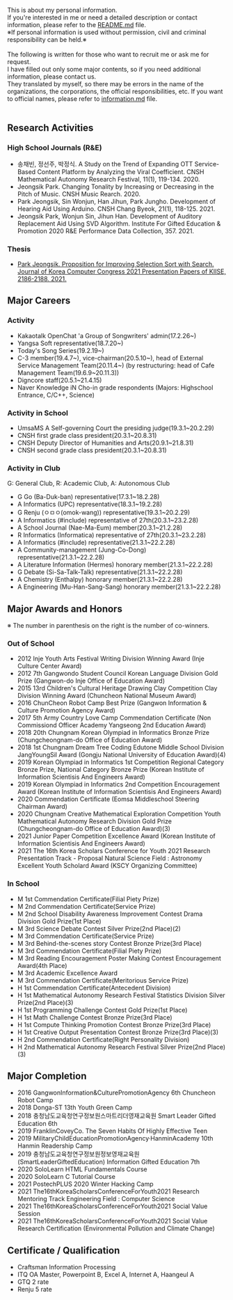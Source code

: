 This is about my personal information.<br>
If you're interested in me or need a detailed description or contact information, please refer to the [README.md](README.md) file.<br>
※If personal information is used without permission, civil and criminal responsibility can be held.※<br><br>
The following is written for those who want to recruit me or ask me for request.<br>
I have filled out only some major contents, so if you need additional information, please contact us.
<br>
They translated by myself, so there may be errors in the name of the organizations, the corporations, the official responsibilities, etc. If you want to official names, please refer to [information.md](information.md) file.<br><br>

## Research Activities
### High School Journals (R&E)
* 송채빈, 정선주, 박정식. A Study on the Trend of Expanding OTT Service-Based 
Content Platform by Analyzing the Viral Coefficient. CNSH Mathematical Autonomy Research Festival, 11(1), 119-134. 2020.
* Jeongsik Park. Changing Tonality by Increasing or Decreasing in the Pitch of Music. CNSH Music Rearch. 2020.
* Park Jeongsik, Sin Wonjun, Han Jihun, Park Jungho. Development of Hearing Aid Using Arduino. CNSH Chang Byeok, 21(1), 118-125. 2021.
* Jeongsik Park, Wonjun Sin, Jihun Han. Development of Auditory Replacement Aid Using SVD Algorithm. Institute For Gifted Education & Promotion 2020 R&E Performance Data Collection, 357. 2021.
### Thesis
* [Park Jeongsik. Proposition for Improving Selection Sort with Search. Journal of Korea Computer Congress 2021 Presentation Papers of KIISE, 2186-2188. 2021.](https://www.dbpia.co.kr/journal/articleDetail?nodeId=NODE10583574)

## Major Careers

### Activity
* Kakaotalk OpenChat 'a Group of Songwriters' admin(17.2.26~)
* Yangsa Soft representative(18.7.20~)
* Today's Song Series(19.2.19~)
* C-3 member(19.4.7~), vice-chairman(20.5.10~), head of External Service Management Team(20.11.4~) (by restructuring: head of Cafe Management Team(19.6.9~20.11.3))
* Digncore staff(20.5.1~21.4.15)
* Naver Knowledge iN Cho-in grade respondents (Majors: Highschool Entrance, C/C++, Science)

### Activity in School
* UmsaMS A Self-governing Court the presiding judge(19.3.1~20.2.29)
* CNSH first grade class president(20.3.1~20.8.31)
* CNSH Deputy Director of Humanities and Arts(20.9.1~21.8.31)
* CNSH second grade class president(20.3.1~20.8.31)

### Activity in Club
G: General Club, R: Academic Club, A: Autonomous Club
* G Go (Ba-Duk-ban) representative(17.3.1~18.2.28)
* A Informatics (UPC) representative(18.3.1~19.2.28)
* G Renju (ㅇㅁㅇ(omok-wang)) representative(19.3.1~20.2.29)
* A Informatics (#include) representative of 27th(20.3.1~23.2.28)
* A School Journal (Nae-Ma-Eum) member(20.3.1~21.2.28)
* R Informatics (Informatica) representative of 27th(20.3.1~23.2.28)
* A Informatics (#include) representative(21.3.1~22.2.28)
* A Community-management (Jung-Co-Dong) representative(21.3.1~22.2.28)
* A Literature Information (Hermes) honorary member(21.3.1~22.2.28)
* G Debate (Si-Sa-Talk-Talk) representative(21.3.1~22.2.28)
* A Chemistry (Enthalpy) honorary member(21.3.1~22.2.28)
* A Engineering (Mu-Han-Sang-Sang) honorary member(21.3.1~22.2.28)


## Major Awards and Honors

※ The number in parenthesis on the right is the number of co-winners.

### Out of School
* 2012 Inje Youth Arts Festival Writing Division Winning Award (Inje Culture Center Award)
* 2012 7th Gangwondo Student Council Korean Language Division Gold Prize (Gangwon-do Inje Office of Education Award)
* 2015 13rd Children's Cultural Heritage Drawing Clay Competition Clay Division Winning Award (Chuncheon National Museum Award)
* 2016 ChunCheon Robot Camp Best Prize (Gangwon Information & Culture Promotion Agency Award)
* 2017 5th Army Country Love Camp Commendation Certificate (Non Commissiond Officer Academy Yangseong 2nd Education Award)
* 2018 20th Chungnam Korean Olympiad in Informatics Bronze Prize (Chungcheongnam-do Office of Education Award)
* 2018 1st Chungnam Dream Tree Coding Edutone Middle School Division JangYoungSil Award (Gongju National University of Education Award)(4)
* 2019 Korean Olympiad in Informatics 1st Competition Regional Category Bronze Prize, National Category Bronze Prize (Korean Institute of Information Scientisis And Engineers Award)
* 2019 Korean Olympiad in Informatics 2nd Competition Encouragement Award (Korean Institute of Information Scientisis And Engineers Award)
* 2020 Commendation Certificate (Eomsa Middleschool Steering Chairman Award)
* 2020 Chungnam Creative Mathematical Exploration Competition Youth Mathematical Autonomy Research Division Gold Prize (Chungcheongnam-do Office of Education Award)(3)
* 2021 Junior Paper Competition Excellence Award (Korean Institute of Information Scientisis And Engineers Award)
* 2021 The 16th Korea Scholars Conference for Youth 2021 Research Presentation Track - Proposal Natural Science Field : Astronomy Excellent Youth Scholard Award (KSCY Organizing Committee)

### In School
* M 1st Commendation Certificate(Filial Piety Prize)
* M 2nd Commendation Certificate(Service Prize)
* M 2nd School Disability Awareness Improvement Contest Drama Division Gold Prize(1st Place)
* M 3rd Science Debate Contest Silver Prize(2nd Place)(2)
* M 3rd Commendation Certificate(Service Prize)
* M 3rd Behind-the-scenes story Contest Bronze Prize(3rd Place)
* M 3rd Commendation Certificate(Filial Piety Prize)
* M 3rd Reading Encouragement Poster Making Contest Encouragement Award(4th Place)
* M 3rd Academic Excellence Award
* M 3rd Commendation Certificate(Meritorious Service Prize)
* H 1st Commendation Certificate(Antecedent Division)
* H 1st Mathematical Autonomy Research Festival Statistics Division Silver Prize(2nd Place)(3)
* H 1st Programming Challenge Contest Gold Prize(1st Place)
* H 1st Math Challenge Contest Bronze Prize(3rd Place)
* H 1st Compute Thinking Promotion Contest Bronze Prize(3rd Place)
* H 1st Creative Output Presentation Contest Bronze Prize(3rd Place)(3)
* H 2nd Commendation Certificate(Right Personality Division)
* H 2nd Mathematical Autonomy Research Festival Silver Prize(2nd Place)(3)

## Major Completion
* 2016 GangwonInformation&CulturePromotionAgency 6th Chuncheon Robot Camp
* 2018 Donga-ST 13th Youth Green Camp
* 2018 충청남도교육청연구정보원스마트리더영재교육원 Smart Leader Gifted Education 6th
* 2019 FranklinCoveyCo. The Seven Habits Of Highly Effective Teen
* 2019 MilitaryChildEducationPromotionAgency·HanminAcademy 10th Hanmin Readership Camp
* 2019 충청남도교육청연구정보원정보영재교육원(SmartLeaderGiftedEducation) Information Gifted Education 7th
* 2020 SoloLearn HTML Fundamentals Course
* 2020 SoloLearn C Tutorial Course
* 2021 PostechPLUS 2020 Winter Hacking Camp
* 2021 The16thKoreaScholarsConferenceForYouth2021 Research Mentoring Track Engineering Field : Computer Science
* 2021 The16thKoreaScholarsConferenceForYouth2021 Social Value Session
* 2021 The16thKoreaScholarsConferenceForYouth2021 Social Value Research Certification (Environmental Pollution and Climate Change)

## Certificate / Qualification
* Craftsman Information Processing
* ITQ OA Master, Powerpoint B, Excel A, Internet A, Haangeul A
* GTQ 2 rate
* Renju 5 rate
